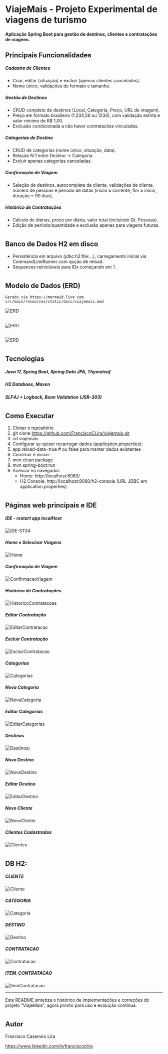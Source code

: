 #  ViajeMais - Projeto Experimental de viagens de turismo

#### Aplicação Spring Boot para gestão de destinos, clientes e contratações de viagens.

## Principais Funcionalidades
##### Cadastro de Clientes
  - Criar, editar (situação) e excluir (apenas clientes cancelados).   
  - Nome único, validações de formato e tamanho.
  
##### Gestão de Destinos
  - CRUD completo de destinos (Local, Categoria, Preço, URL de imagem).   
  - Preço em formato brasileiro (1.234,56 ou 1234), 
    com validação estrita e valor mínimo de R$ 1,00.
  - Exclusão condicionada a não haver contratacões vinculadas.

    
##### Categorias de Destino
  - CRUD de categorias (nome único, situação, data).    
  - Relação N:1 entre Destino → Categoria.
  - Excluir apenas categorias canceladas.
    
##### Confirmação de Viagem
  - Seleção de destinos, autocomplete de cliente, validações de cliente,
    número de pessoas e período de datas (início ≥ corrente, 
    fim ≥ início, duração ≤ 90 dias).
      
      
##### Histórico de Contratações
  - Cálculo de diárias, preço por diária, valor total (incluindo Qt. Pessoas).
  - Edição de período/quantidade e exclusão apenas para viagens futuras.


#     
## Banco de Dados H2 em disco
  - Persistência em arquivo (jdbc:h2:file:…),
    carregamento inicial via CommandLineRunner com opção de reload.
  - Sequences reiniciáveis para IDs começando em 1.

# 
## Modelo de Dados (ERD)
    Gerado via https://mermaid.live com src/main/resources/static/docs/viajemais.mmd 
![ERD](assets/01A0-Diagrama.png)
##  
![ERD](assets/01A0-Diagrama.jpg)
##  
![ERD](assets/01A0-Diagrama80.png)
 
# 
## Tecnologias

##### Java 17, Spring Boot, Spring Data JPA, Thymeleaf
##### H2 Database, Maven
##### SLF4J + Logback, Bean Validation (JSR-303)

# 
## Como Executar

1. Clonar o repositório
2. git clone https://github.com/FranciscoCLira/viajemais.git
3. cd viajemais
4. Configurar se quiser recarregar dados (application.properties):
5. app.reload-data=true  # ou false para manter dados existentes
6. Construir e iniciar:
7. mvn clean package
8. mvn spring-boot:run
9. Acessar no navegador:
   - Home: http://localhost:8080/   
   - H2 Console: http://localhost:8080/h2-console (URL JDBC em application.properties)

# 
## Páginas web principais e IDE 

##### IDE - restart app localHost 
![IDE-STS4](assets/01A1-IDE-STS-4.png)

##### Home e Selecinar Viagens 
![Home](assets/01B1-Home.jpg)

##### Confirmação de Viagem 
![ConfirmacaoViagem](assets/01B2-ConfirmacaoViagem.jpg)

##### Histórico de Contratações  
![HistoricoContratacoes](assets/01B3-HistoricoContratacoes.jpg)

##### Editar Contratação 
![EditarContratacao](assets/01B4-EditarContratacao.jpg)

##### Excluir Contratação 
![ExcluirContratacao](assets/01B5-ExcluirContratacao.jpg)

##### Categorias
![Categorias](assets/01C1-Categorias.jpg)

##### Nova Categoria
![NovaCategoria](assets/01C2-NovaCategoria.jpg)

##### Editar Categorias
![EditarCategorias](assets/01C3-EditarCategoria.jpg)

##### Destinos
![Destinos](assets/01D1-Destinos.jpg))

##### Novo Destino
![NovoDestino](assets/01D2-NovoDestino.jpg)

##### Editar Destino
![EditarDestino](assets/01D3-EditarDestino.jpg)

##### Novo Cliente
![NovoCliente](assets/01E1-NovoCliente.jpg)

##### Clientes Cadastrados 
![Clientes](assets/01E2-ClientesCadastrados.jpg)


# 
## DB H2: 

##### CLIENTE 
![Cliente](assets/H2-01-Cliente.jpg)

##### CATEGORIA 
![Categoria](assets/H2-02-Categoria.jpg)

##### DESTINO  
![Destino](assets/H2-03-Destino.jpg)

##### CONTRATACAO 
![Contratacao](assets/H2-04-Contratacao.jpg)

##### ITEM_CONTRATACAO 
![ItemContratacao](assets/H2-05-ItemContratacao.jpg)
                                                    
                                               
        
__________________________________________________________________________
Este README sintetiza o histórico de implementações e correções do projeto “ViajeMais”, agora pronto para uso e evolução contínua.

# 
## Autor
   Francisco Casemiro Lira
    
   https://www.linkedin.com/in/franciscoclira


